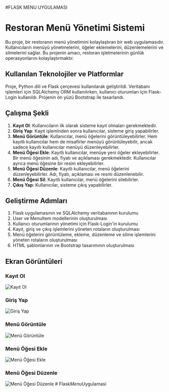 #FLASK MENU UYGULAMASI

# Restoran Menü Yönetimi Sistemi

Bu proje, bir restoranın menü yönetimini kolaylaştıran bir web uygulamasıdır. Kullanıcıların menüyü yönetmelerini, öğeler eklemelerini, düzenlemelerini ve silmelerini sağlar. Bu projenin amacı, restoran işletmelerinin günlük operasyonlarını kolaylaştırmaktır.

## Kullanılan Teknolojiler ve Platformlar

Proje, Python dili ve Flask çerçevesi kullanılarak geliştirildi. Veritabanı işlemleri için SQLAlchemy ORM kullanılırken, kullanıcı oturumları için Flask-Login kullanıldı. Projenin ön yüzü Bootstrap ile tasarlandı.

## Çalışma Şekli

1. **Kayıt Ol**: Kullanıcıların ilk olarak sisteme kayıt olmaları gerekmektedir. 
2. **Giriş Yap**: Kayıt işleminden sonra kullanıcılar, sisteme giriş yapabilirler.
3. **Menü Görüntüle**: Kullanıcılar, menü öğelerini görüntüleyebilirler. Hem kayıtlı kullanıcılar hem de misafirler menüyü görüntüleyebilir, ancak sadece kayıtlı kullanıcılar menüyü düzenleyebilirler.
4. **Menü Öğesi Ekle**: Kayıtlı kullanıcılar, menüye yeni öğeler ekleyebilirler. Bir menü öğesinin adı, fiyatı ve açıklaması gerekmektedir. Kullanıcılar ayrıca menü öğesine bir resim ekleyebilirler.
5. **Menü Öğesi Düzenle**: Kayıtlı kullanıcılar, menü öğelerini düzenleyebilirler. Adı, fiyatı, açıklaması ve resmi düzenlenebilir.
6. **Menü Öğesi Sil**: Kayıtlı kullanıcılar, menü öğelerini silebilirler.
7. **Çıkış Yap**: Kullanıcılar, sisteme çıkış yapabilirler.

## Geliştirme Adımları

1. Flask uygulamasının ve SQLAlchemy veritabanının kurulumu
2. User ve MenuItem modellerinin oluşturulması
3. Kullanıcı oturumlarının yönetimi için Flask-Login'in kurulumu
4. Kayıt, giriş ve çıkış işlemlerini yöneten rotaların oluşturulması
5. Menü öğelerini görüntüleme, ekleme, düzenleme ve silme işlemlerini yöneten rotaların oluşturulması
6. HTML şablonlarının ve Bootstrap tasarımının oluşturulması

## Ekran Görüntüleri

### Kayıt Ol
![Kayıt Ol](git_images/register.png)

### Giriş Yap
![Giriş Yap](git_images/login.png)

### Menü Görüntüle
![Menü Görüntüle](git_images/menu.png)

### Menü Öğesi Ekle
![Menü Öğesi Ekle](git_images/add_item.png)

### Menü Öğesi Düzenle
![Menü Öğesi Düzenle](git_images/edit_item.png)
#   F l a s k _ M e n u _ U y g u l a m a s i  
 